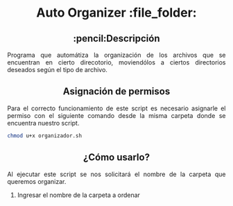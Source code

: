 
<h1 align="center">Auto Organizer :file_folder:</h1>

<h2 align="center">:pencil:Descripción</h2>
<p align="justify">Programa que automátiza la organización de los archivos que se encuentran en cierto direcotorio, moviendólos a ciertos directorios deseados según el tipo de archivo.</p>

<h2 align="center">Asignación de permisos</h2>
<p align="justify">Para el correcto funcionamiento de este script es necesario asignarle el permiso con el siguiente comando desde la misma carpeta donde se encuentra nuestro script.</p>

```bash
chmod u+x organizador.sh
```

<h2 align="center">¿Cómo usarlo?</h2>
<p align="justify">Al ejecutar este script se nos solicitará el nombre de la carpeta que queremos organizar.</p>

<ol>
    <li>Ingresar el nombre de la carpeta a ordenar</li>
    
</ol>


